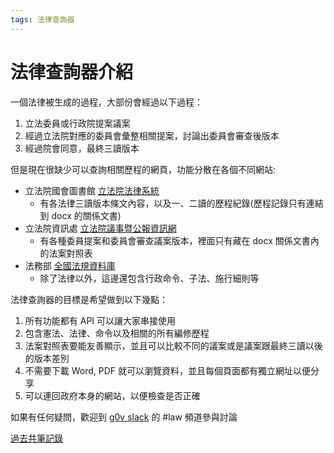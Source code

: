```yaml
---
tags: 法律查詢器
---
```

# 法律查詢器介紹

一個法律被生成的過程，大部份會經過以下過程：
1. 立法委員或行政院提案議案
2. 經過立法院對應的委員會彙整相關提案，討論出委員會審查後版本
3. 經過院會同意，最終三讀版本

但是現在很缺少可以查詢相關歷程的網頁，功能分散在各個不同網站:
- 立法院國會圖書館 [立法院法律系統](https://lis.ly.gov.tw/lglawc/lglawkm)
    - 有各法律三讀版本條文內容，以及一、二讀的歷程紀錄(歷程記錄只有連結到 docx 的關係文書)
- 立法院資訊處 [立法院議事暨公報資訊網](https://ppg.ly.gov.tw/ppg/)
    - 有各種委員提案和委員會審查議案版本，裡面只有藏在 docx 關係文書內的法案對照表　 
- 法務部 [全國法規資料庫](https://law.moj.gov.tw/)
    - 除了法律以外，這邊還包含行政命令、子法、施行細則等

法律查詢器的目標是希望做到以下幾點：
1. 所有功能都有 API 可以讓大家串接使用
2. 包含憲法、法律、命令以及相關的所有編修歷程
3. 法案對照表要能友善顯示，並且可以比較不同的議案或是議案跟最終三讀以後的版本差別
4. 不需要下載 Word, PDF 就可以瀏覽資料，並且每個頁面都有獨立網址以便分享
5. 可以連回政府本身的網站，以便檢查是否正確

如果有任何疑問，歡迎到 [g0v slack](https://join.g0v.tw) 的 #law 頻道參與討論

[過去共筆記錄](https://g0v.hackmd.io/q5HjbeiQQYCKLZZYklV0Ag?both)